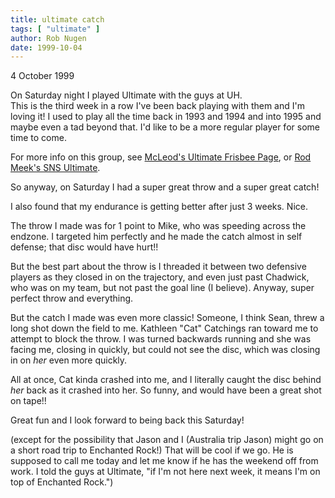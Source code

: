 ```yaml
---
title: ultimate catch
tags: [ "ultimate" ]
author: Rob Nugen
date: 1999-10-04
---
```


<p class=date>4 October 1999</p>

On Saturday night I played Ultimate with the guys at UH.  
This is the third week in a row I've been back playing with them
and I'm loving it!  I used to play all the time back in 1993 and
1994 and into 1995 and maybe even a tad beyond that.  I'd like to 
be a more regular player for some time to come.

For more info on this group, see <a href="http://www.stephenmcleod.com/ultimate.html">McLeod's Ultimate Frisbee Page</a>,
or <a href="http://members.aol.com/gremillion/diskone.htm">Rod Meek's SNS Ultimate</a>.

So anyway, on Saturday I had a super great throw and a super
great catch!

I also found that my endurance is getting better after just 3 
weeks.  Nice.

The throw I made was for 1 point to Mike, who was speeding across 
the endzone.  I targeted him perfectly and he made the catch 
almost in self defense; that disc would have hurt!!

But the best part about the throw is I threaded it between two 
defensive players as they closed in on the trajectory, and even 
just past Chadwick, who was on my team, but not past the goal 
line (I believe).  Anyway, super perfect throw and everything.


But the catch I made was even more classic!  Someone, I think 
Sean, threw a long shot down the field to me.  Kathleen "Cat"
Catchings ran toward me to attempt to block the throw. I was 
turned backwards running and she was facing me, closing in 
quickly, but could not see the disc, which was closing in on 
<em>her</em> even more quickly.


All at once, Cat kinda crashed into me, and I literally caught 
the disc behind <em>her</em> back as it crashed into her.  So 
funny, and would have been a great shot on tape!!

Great fun and I look forward to being back this Saturday!

(except for the possibility that Jason and I (Australia trip 
Jason) might go on a short road trip to Enchanted Rock!)  That 
will be cool if we go.  He is supposed to call me today and let 
me know if he has the weekend off from work.  I told the guys at 
Ultimate, "if I'm not here next week, it means I'm on top of 
Enchanted Rock.")
